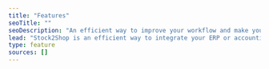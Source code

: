 ```yaml
---
title: "Features"
seoTitle: ""
seoDescription: "An efficient way to improve your workflow and make your day-to-day business easier. Our e-commerce integration lets you sync inventory, automate and fulfill orders, simplify B2B ordering and integrate multiple marketplaces."
lead: "Stock2Shop is an efficient way to integrate your ERP or accounting system and your sales channels seamlessly. Our e-commerce integration automates your data syncing so you can spend time doing what you do best: growing your business. You control everything from your ERP or accounting system. How you choose to run it is up to you. From quote to invoice to receipt, you’re in control. It’s business as usual, just better."
type: feature
sources: []
---
```


